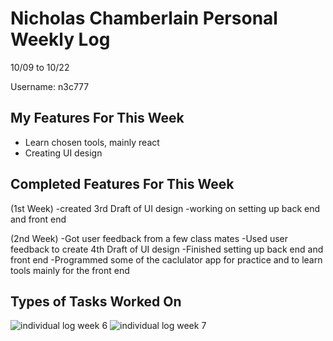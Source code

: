 # Nicholas Chamberlain Personal Weekly Log

10/09 to 10/22

Username: n3c777

## My Features For This Week

- Learn chosen tools, mainly react
- Creating UI design

## Completed Features For This Week

(1st Week)
-created 3rd Draft of UI design
-working on setting up back end and front end

(2nd Week)
-Got user feedback from a few class mates
-Used user feedback to create 4th Draft of UI design
-Finished setting up back end and front end
-Programmed some of the caclulator app for practice and to learn tools mainly for the front end

## Types of Tasks Worked On

![individual log week 6](https://imgtr.ee/images/2023/10/16/b93838a7fdebc4c95159c6e9c1d6185b.png)
![individual log week 7](https://imgtr.ee/images/2023/10/22/2333a7aad5c26f42348ce749b4474d18.png)
